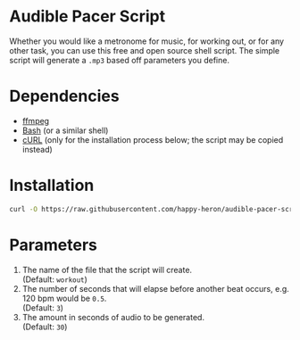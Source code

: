 # Audible Pacer Script
Whether you would like a metronome for music, for working out, or for any other task, you can use this free and open source shell script. The simple script will generate a `.mp3` based off parameters you define.
# Dependencies
- [ffmpeg](https://www.ffmpeg.org/)
- [Bash](https://en.wikipedia.org/wiki/Bash_(Unix_shell)) (or a similar shell)
- [cURL](https://en.wikipedia.org/wiki/CURL) (only for the installation process below; the script may be copied instead)
# Installation
```bash
curl -O https://raw.githubusercontent.com/happy-heron/audible-pacer-script/refs/heads/main/audible-pacer-script.sh; chmod +x audible-pacer-script.sh
```
# Parameters
1. The name of the file that the script will create.\
  (Default: `workout`)
2. The number of seconds that will elapse before another beat occurs, e.g. 120 bpm would be `0.5`.\
  (Default: `3`)
3. The amount in seconds of audio to be generated.\
  (Default: `30`)
